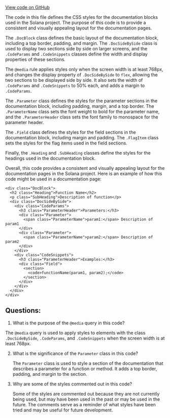 [View code on GitHub](https://github.com/solana-labs/solana/blob/master/docs/src/pages/CodeDocBlock.module.css)

The code in this file defines the CSS styles for the documentation blocks used in the Solana project. The purpose of this code is to provide a consistent and visually appealing layout for the documentation pages.

The `.DocBlock` class defines the basic layout of the documentation block, including a top border, padding, and margin. The `.DocSideBySide` class is used to display two sections side by side on larger screens, and the `.CodeParams` and `.CodeSnippets` classes define the width and display properties of these sections.

The `@media` rule applies styles only when the screen width is at least 768px, and changes the display property of `.DocSideBySide` to `flex`, allowing the two sections to be displayed side by side. It also sets the width of `.CodeParams` and `.CodeSnippets` to 50% each, and adds a margin to `.CodeParams`.

The `.Parameter` class defines the styles for the parameter sections in the documentation block, including padding, margin, and a top border. The `.ParameterName` class sets the font weight to bold for the parameter name, and the `.ParameterHeader` class sets the font family to monospace for the parameter header.

The `.Field` class defines the styles for the field sections in the documentation block, including margin and padding. The `.FlagItem` class sets the styles for the flag items used in the field sections.

Finally, the `.Heading` and `.SubHeading` classes define the styles for the headings used in the documentation block.

Overall, this code provides a consistent and visually appealing layout for the documentation pages in the Solana project. Here is an example of how this code might be used in a documentation page:

```
<div class="DocBlock">
  <h2 class="Heading">Function Name</h2>
  <p class="SubHeading">Description of function</p>
  <div class="DocSideBySide">
    <div class="CodeParams">
      <h3 class="ParameterHeader">Parameters:</h3>
      <div class="Parameter">
        <span class="ParameterName">param1:</span> Description of param1
      </div>
      <div class="Parameter">
        <span class="ParameterName">param2:</span> Description of param2
      </div>
    </div>
    <div class="CodeSnippets">
      <h3 class="ParameterHeader">Examples:</h3>
      <div class="Field">
        <section>
          <code>functionName(param1, param2);</code>
        </section>
      </div>
    </div>
  </div>
</div>
```
## Questions: 
 1. What is the purpose of the `@media` query in this code?
   
   The `@media` query is used to apply styles to elements with the class `.DocSideBySide`, `.CodeParams`, and `.CodeSnippets` when the screen width is at least 768px.

2. What is the significance of the `Parameter` class in this code?
   
   The `Parameter` class is used to style a section of the documentation that describes a parameter for a function or method. It adds a top border, padding, and margin to the section.

3. Why are some of the styles commented out in this code?
   
   Some of the styles are commented out because they are not currently being used, but may have been used in the past or may be used in the future. The comments serve as a reminder of what styles have been tried and may be useful for future development.